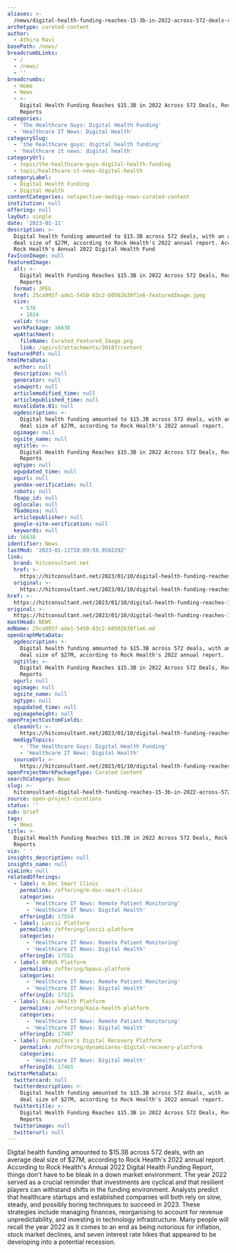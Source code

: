 ```yaml
---
aliases: >-
  /news/digital-health-funding-reaches-15-3b-in-2022-across-572-deals-rock-health-reports
archetype: curated-content
author:
  - Athira Ravi
basePath: /news/
breadcrumbLinks:
  - /
  - /news/
  - ''
breadcrumbs:
  - Home
  - News
  - >-
    Digital Health Funding Reaches $15.3B in 2022 Across 572 Deals, Rock Health
    Reports
categories:
  - 'The Healthcare Guys: Digital Health Funding'
  - 'Healthcare IT News: Digital Health'
categorySlug:
  - 'the healthcare guys: digital health funding'
  - 'healthcare it news: digital health'
categoryUrl:
  - topic/the-healthcare-guys-digital-health-funding
  - topic/healthcare-it-news-digital-health
categoryLabel:
  - Digital Health Funding
  - Digital Health
contentCategories: netspective-medigy-news-curated-content
institution: null
offering: null
layOut: single
date: '2023-01-11'
description: >-
  Digital health funding amounted to $15.3B across 572 deals, with an average
  deal size of $27M, according to Rock Health's 2022 annual report. According to
  Rock Health's Annual 2022 Digital Health Fund
favIconImage: null
featuredImage:
  alt: >-
    Digital Health Funding Reaches $15.3B in 2022 Across 572 Deals, Rock Health
    Reports
  format: JPEG
  href: 25ca995f-ade1-5450-83c2-b0502b30f1e6-featuredImage.jpeg
  size:
    - 576
    - 1024
  valid: true
  workPackage: 16638
  wpAttachment:
    fileName: Curated_Featured_Image.png
    link: /api/v3/attachments/30187/content
featuredPdf: null
htmlMetaData:
  author: null
  description: null
  generator: null
  viewport: null
  articlemodified_time: null
  articlepublished_time: null
  msvalidate.01: null
  ogdescription: >-
    Digital health funding amounted to $15.3B across 572 deals, with an average
    deal size of $27M, according to Rock Health's 2022 annual report.
  ogimage: null
  ogsite_name: null
  ogtitle: >-
    Digital Health Funding Reaches $15.3B in 2022 Across 572 Deals, Rock Health
    Reports
  ogtype: null
  ogupdated_time: null
  ogurl: null
  yandex-verification: null
  robots: null
  fbapp_id: null
  oglocale: null
  fbadmins: null
  articlepublisher: null
  google-site-verification: null
  keywords: null
id: 16638
identifier: News
lastMod: '2023-01-11T10:09:59.959229Z'
link:
  brand: hitconsultant.net
  href: >-
    https://hitconsultant.net/2023/01/10/digital-health-funding-reaches-15-3b-in-2022/
  original: >-
    https://hitconsultant.net/2023/01/10/digital-health-funding-reaches-15-3b-in-2022/
href: >-
  https://hitconsultant.net/2023/01/10/digital-health-funding-reaches-15-3b-in-2022/
original: >-
  https://hitconsultant.net/2023/01/10/digital-health-funding-reaches-15-3b-in-2022/
mastHead: NEWS
mdName: 25ca995f-ade1-5450-83c2-b0502b30f1e6.md
openGraphMetaData:
  ogdescription: >-
    Digital health funding amounted to $15.3B across 572 deals, with an average
    deal size of $27M, according to Rock Health's 2022 annual report.
  ogtitle: >-
    Digital Health Funding Reaches $15.3B in 2022 Across 572 Deals, Rock Health
    Reports
  ogurl: null
  ogimage: null
  ogsite_name: null
  ogtype: null
  ogupdated_time: null
  ogimageheight: null
openProjectCustomFields:
  cleanUrl: >-
    https://hitconsultant.net/2023/01/10/digital-health-funding-reaches-15-3b-in-2022/
  medigyTopics:
    - 'The Healthcare Guys: Digital Health Funding'
    - 'Healthcare IT News: Digital Health'
  sourceUrl: >-
    https://hitconsultant.net/2023/01/10/digital-health-funding-reaches-15-3b-in-2022/
openProjectWorkPackageType: Curated Content
searchCategory: News
slug: >-
  hitconsultant-digital-health-funding-reaches-15-3b-in-2022-across-572-deals-rock-health-reports
source: open-project-curations
status: ''
sub: brief
tags:
  - News
title: >-
  Digital Health Funding Reaches $15.3B in 2022 Across 572 Deals, Rock Health
  Reports
via: ' '
insights_description: null
insights_name: null
viaLink: null
relatedOfferings:
  - label: m.Doc Smart Clinic
    permalink: /offering/m-doc-smart-clinic
    categories:
      - 'Healthcare IT News: Remote Patient Monitoring'
      - 'Healthcare IT News: Digital Health'
    offeringId: 17554
  - label: Luscii Platform
    permalink: /offering/luscii-platform
    categories:
      - 'Healthcare IT News: Remote Patient Monitoring'
      - 'Healthcare IT News: Digital Health'
    offeringId: 17551
  - label: BPAUS Platform
    permalink: /offering/bpaus-platform
    categories:
      - 'Healthcare IT News: Remote Patient Monitoring'
      - 'Healthcare IT News: Digital Health'
    offeringId: 17521
  - label: Kaia Health Platform
    permalink: /offering/kaia-health-platform
    categories:
      - 'Healthcare IT News: Remote Patient Monitoring'
      - 'Healthcare IT News: Digital Health'
    offeringId: 17497
  - label: DynamiCare's Digital Recovery Platform
    permalink: /offering/dynamicares-digital-recovery-platform
    categories:
      - 'Healthcare IT News: Digital Health'
    offeringId: 17465
twitterMetaData:
  twittercard: null
  twitterdescription: >-
    Digital health funding amounted to $15.3B across 572 deals, with an average
    deal size of $27M, according to Rock Health's 2022 annual report.
  twittertitle: >-
    Digital Health Funding Reaches $15.3B in 2022 Across 572 Deals, Rock Health
    Reports
  twitterimage: null
  twitterurl: null
---
```

<p>Digital health funding amounted to $15.3B across 572 deals, with an average deal size of $27M, according to Rock Health's 2022 annual report. According to Rock Health's Annual 2022 Digital Health Funding Report, things don't have to be bleak in a down market environment. The year 2022 served as a crucial reminder that investments are cyclical and that resilient players can withstand shifts in the funding environment. Analysts predict that healthcare startups and established companies will both rely on slow, steady, and possibly boring techniques to succeed in 2023. These strategies include managing finances, reorganising to account for revenue unpredictability, and investing in technology infrastructure. Many people will recall the year 2022 as it comes to an end as being notorious for inflation, stock market declines, and seven interest rate hikes that appeared to be developing into a potential recession.</p>
